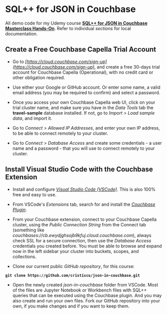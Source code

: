 # SQL++ for JSON in Couchbase

All demo code for my Udemy course [**SQL++ for JSON in Couchbase Masterclass Hands-On**](https://www.udemy.com/course/sql-for-json-in-couchbase/). Refer to individual *sections* for local documentation.

## Create a Free Couchbase Capella Trial Account

* Go to *[https://cloud.couchbase.com/sign-up](https://cloud.couchbase.com/sign-up)*, and create a free 30-days trial account for Couchbase Capella (Operational), with no credit card or other obligation required.  

* Use either your Google or GitHub account. Or enter some name, a valid email address (you may be required to confirm) and select a password.  

* Once you access your own Couchbase Capella web UI, click on your trial cluster name, and make sure you have in the *Data Tools* tab the **travel-sample** database installed. If not, go to *Import > Load sample data*, and import it.  

* Go to *Connect > Allowed IP Addresses*, and enter your own IP address, to be able to connect remotely to your cluster.  

* Go to *Connect > Database Access* and create some credentials - a user name and a password - that you will use to connect remotely to your cluster.  

## Install Visual Studio Code with the Couchbase Extension

* Install and configure [*Visual Studio Code (VSCode)*](https://code.visualstudio.com/). This is also 100% free and easy to use.  

* From VSCode's *Extensions* tab, search for and install the [*Couchbase Plugin*](https://www.couchbase.com/blog/couchbase-visual-studio-code/).  

* From your Couchbase extension, connect to your Couchbase Capella cluster, using the *Public Connection String* from the Connect tab (something like *couchbases://cb.ewydjghsojb9kfuj.cloud.couchbase.com*), always check SSL for a secure connection, then use the *Database Access* credentials you created before. You must be able to browse and expand now in the left sidebar your cluster into buckets, scopes, and collections.  

* Clone our current public *GitHub repository*, for this course:  

**`git clone https://github.com/cristiscu/json-in-couchbase.git`**

 * Open the newly created *json-in-couchbase* folder from VSCode. Most of the files are Jupyter Notebook or Workbench files with SQL++ queries that can be executed using the Couchbase plugin. And you may also create and run your own files. Fork our GitHub repository into your own, if you make changes and if you want to keep them.  
